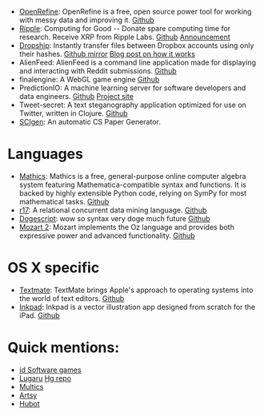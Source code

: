 * [OpenRefine](http://openrefine.org/): OpenRefine is a free, open source power tool for working with messy data and improving it. [Github](https://github.com/OpenRefine/OpenRefine)
* [Ripple](https://ripple.com): Computing for Good -- Donate spare computing time for research. Receive XRP from Ripple Labs. [Github](https://github.com/ripple/rippled/) [Announcement](https://ripple.com/forum/viewtopic.php?t=3718&p=18013/)
* [Dropship](http://razorfast.com/2011/04/25/dropbox-attempts-to-kill-open-source-project/): Instantly transfer files between Dropbox accounts using only their hashes. [Github mirror](https://github.com/driverdan/dropship) [Blog post on how it works](http://forwardfeed.pl/index.php/2011/03/23/theoretical-vulnerability-of-dropbox-platform-to-quick-exchange-files/)
* AlienFeed: AlienFeed is a command line application made for displaying and interacting with Reddit submissions. [Github](https://github.com/jawerty/AlienFeed)
* finalengine: A WebGL game engine [Github](https://github.com/kamibu/finalengine)
* PredictionIO: A machine learning server for software developers and data engineers. [Github](https://github.com/PredictionIO/PredictionIO) [Project site](http://prediction.io/)
* Tweet-secret: A text steganography application optimized for use on Twitter, written in Clojure. [Github](https://github.com/dpapathanasiou/tweet-secret)
* [SCIgen](http://pdos.csail.mit.edu/scigen/): An automatic CS Paper Generator.

# Languages
* [Mathics](http://www.mathics.org/): Mathics is a free, general-purpose online computer algebra system featuring Mathematica-compatible syntax and functions. It is backed by highly extensible Python code, relying on SymPy for most mathematical tasks. [Github](http://github.com/poeschko/mathics)
* [r17](http://rseventeen.com): A relational concurrent data mining language. [Github](https://github.com/matthewnourse/r17)
* [Dogescript](http://zachbruggeman.me/dogescript/): wow so syntax very doge much future [Github](https://github.com/remixz/dogescript)
* [Mozart 2](http://mozart.github.io/): Mozart implements the Oz language and provides both expressive power and advanced functionality. [Github](https://github.com/mozart/mozart2)


# OS X specific
* [Textmate](http://macromates.com/): TextMate brings Apple's approach to operating systems into the world of text editors. [Github](https://github.com/textmate/textmate)
* [Inkpad](https://itunes.apple.com/app/id400083414): Inkpad is a vector illustration app designed from scratch for the iPad. [Github](https://github.com/sprang/Inkpad)

# Quick mentions:
* [id Software games](https://github.com/id-Software)
* [Lugaru](http://www.wolfire.com/lugaru) [Hg repo](http://hg.icculus.org/icculus/lugaru/)
* [Multics](http://web.mit.edu/multics-history/)
* [Artsy](http://artsy.github.io/open-source/)
* [Hubot](http://hubot.github.com)
